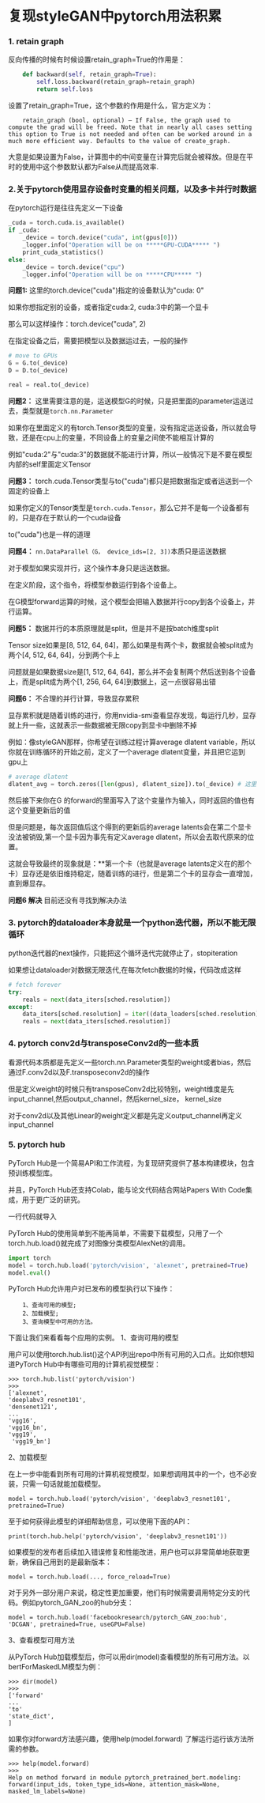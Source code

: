 # 复现styleGAN中pytorch用法积累

### 1. retain graph
反向传播的时候有时候设置retain_graph=True的作用是：
```python
    def backward(self, retain_graph=True):
        self.loss.backward(retain_graph=retain_graph)
        return self.loss
```

设置了retain_graph=True，这个参数的作用是什么，官方定义为：
```
    retain_graph (bool, optional) – If False, the graph used to compute the grad will be freed. Note that in nearly all cases setting this option to True is not needed and often can be worked around in a much more efficient way. Defaults to the value of create_graph.
```
大意是如果设置为False，计算图中的中间变量在计算完后就会被释放。但是在平时的使用中这个参数默认都为False从而提高效率.

### 2.关于pytorch使用显存设备时变量的相关问题，以及多卡并行时数据

在pytorch运行是往往先定义一下设备
```python
_cuda = torch.cuda.is_available()
if _cuda:
    _device = torch.device("cuda", int(gpus[0]))
    _logger.info("Operation will be on *****GPU-CUDA***** ")
    print_cuda_statistics()
else:
    _device = torch.device("cpu")
    _logger.info("Operation will be on *****CPU***** ")
```
**问题1:** 这里的torch.device("cuda")指定的设备默认为"cuda: 0"

如果你想指定别的设备，或者指定cuda:2, cuda:3中的第一个显卡

那么可以这样操作：torch.device("cuda", 2)

在指定设备之后，需要把模型以及数据运过去，一般的操作
```python
# move to GPUs
G = G.to(_device)
D = D.to(_device)

real = real.to(_device)
```
**问题2：** 这里需要注意的是，运送模型G的时候，只是把里面的parameter运送过去，类型就是`torch.nn.Parameter`

如果你在里面定义的有torch.Tensor类型的变量，没有指定运送设备，所以就会导致，还是在cpu上的变量，不同设备上的变量之间使不能相互计算的

例如"cuda:2"与"cuda:3"的数据就不能进行计算，所以一般情况下是不要在模型内部的self里面定义Tensor

**问题3：** torch.cuda.Tensor类型与to("cuda")都只是把数据指定或者运送到一个固定的设备上

如果你定义的Tensor类型是`torch.cuda.Tensor`，那么它并不是每一个设备都有的，只是存在于默认的一个cuda设备

to("cuda")也是一样的道理

**问题4：** `nn.DataParallel（G， device_ids=[2, 3])`本质只是运送数据

对于模型如果实现并行，这个操作本身只是运送数据。

在定义阶段，这个指令，将模型参数运行到各个设备上。

在G模型forward运算的时候，这个模型会把输入数据并行copy到各个设备上，并行运算。

**问题5：** 数据并行的本质原理就是split，但是并不是按batch维度split

Tensor size如果是[8, 512, 64, 64]，那么如果是有两个卡，数据就会被split成为两个[4, 512, 64, 64]，分到两个卡上

问题就是如果数据size是[1, 512, 64, 64]，那么并不会复制两个然后送到各个设备上，而是split成为两个[1, 256, 64, 64]到数据上，这一点很容易出错

**问题6：** 不合理的并行计算，导致显存累积

显存累积就是随着训练的进行，你用nvidia-smi查看显存发现，每运行几秒，显存就上升一些，这就表示一些数据被无限copy到显卡中删除不掉

例如：像styleGAN那样，你希望在训练过程计算average dlatent variable，所以你就在训练循环的开始之前，定义了一个average dlatent变量，并且把它运到gpu上

```python
# average dlatent
dlatent_avg = torch.zeros([len(gpus), dlatent_size]).to(_device) # 这里你还提前写好了split的GPU数目，，来应对前面的split问题
```
然后接下来你在G 的forward的里面写入了这个变量作为输入，同时返回的值也有这个变量更新后的值

但是问题是，每次返回值后这个得到的更新后的average latents会在第二个显卡没法被销毁,第一个显卡因为事先有定义average dlatent，所以会去取代原来的位置。

这就会导致最终的现象就是：**第一个卡（也就是average latents定义在的那个卡）显存还是依旧维持稳定，随着训练的进行，但是第二个卡的显存会一直增加，直到爆显存。

**问题6 解决** 目前还没有寻找到解决办法

### 3. pytorch的dataloader本身就是一个python迭代器，所以不能无限循环
python迭代器的next操作，只能把这个循环迭代完就停止了，stopiteration

如果想让dataloader对数据无限迭代,在每次fetch数据的时候，代码改成这样
```python
# fetch forever
try:
    reals = next(data_iters[sched.resolution])
except:
    data_iters[sched.resolution] = iter((data_loaders[sched.resolution].train_loader))
    reals = next(data_iters[sched.resolution])
```

### 4. pytorch conv2d与transposeConv2d的一些本质

看源代码本质都是先定义一些torch.nn.Parameter类型的weight或者bias，然后通过F.conv2d以及F.transposeconv2d的操作

但是定义weight的时候只有transposeConv2d比较特别，weight维度是先input_channel,然后output_channel，然后kernel_size， kernel_size

对于conv2d以及其他Linear的weight定义都是先定义output_channel再定义input_channel

### 5. pytorch hub

PyTorch Hub是一个简易API和工作流程，为复现研究提供了基本构建模块，包含预训练模型库。

并且，PyTorch Hub还支持Colab，能与论文代码结合网站Papers With Code集成，用于更广泛的研究。

一行代码就导入

PyTorch Hub的使用简单到不能再简单，不需要下载模型，只用了一个torch.hub.load()就完成了对图像分类模型AlexNet的调用。
```python
import torch
model = torch.hub.load('pytorch/vision', 'alexnet', pretrained=True)
model.eval()
```
PyTorch Hub允许用户对已发布的模型执行以下操作：
```
    1、查询可用的模型;
    2、加载模型;
    3、查询模型中可用的方法。
```
下面让我们来看看每个应用的实例。
1、查询可用的模型

用户可以使用torch.hub.list()这个API列出repo中所有可用的入口点。比如你想知道PyTorch Hub中有哪些可用的计算机视觉模型：
```
>>> torch.hub.list('pytorch/vision')
>>>
['alexnet',
'deeplabv3_resnet101',
'densenet121',
...
'vgg16',
'vgg16_bn',
'vgg19',
 'vgg19_bn']
```
2、加载模型

在上一步中能看到所有可用的计算机视觉模型，如果想调用其中的一个，也不必安装，只需一句话就能加载模型。
```
model = torch.hub.load('pytorch/vision', 'deeplabv3_resnet101', pretrained=True)
```
至于如何获得此模型的详细帮助信息，可以使用下面的API：
```
print(torch.hub.help('pytorch/vision', 'deeplabv3_resnet101'))
```
如果模型的发布者后续加入错误修复和性能改进，用户也可以非常简单地获取更新，确保自己用到的是最新版本：
```
model = torch.hub.load(..., force_reload=True)
```
对于另外一部分用户来说，稳定性更加重要，他们有时候需要调用特定分支的代码。例如pytorch_GAN_zoo的hub分支：
```
model = torch.hub.load('facebookresearch/pytorch_GAN_zoo:hub', 'DCGAN', pretrained=True, useGPU=False)
```
3、查看模型可用方法


从PyTorch Hub加载模型后，你可以用dir(model)查看模型的所有可用方法。以bertForMaskedLM模型为例：
```
>>> dir(model)
>>>
['forward'
...
'to'
'state_dict',
]
```
如果你对forward方法感兴趣，使用help(model.forward) 了解运行运行该方法所需的参数。
```
>>> help(model.forward)
>>>
Help on method forward in module pytorch_pretrained_bert.modeling:
forward(input_ids, token_type_ids=None, attention_mask=None, masked_lm_labels=None)
```
